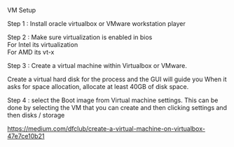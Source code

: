 VM Setup

Step 1 : Install oracle virtualbox or VMware workstation player  

Step 2 : Make sure virtualization is enabled in bios  
  For Intel its virtualization  
  For AMD its vt-x  

Step 3 : Create a virtual machine within Virtualbox or VMware.  

  Create a virtual hard disk for the process and the GUI will guide you
  When it asks for space allocation, allocate at least 40GB of disk space.  
 
 Step 4 : select the Boot image from Virtual machine settings.
  This can be done by selecting the VM that you can create and then clicking settings and then disks / storage

https://medium.com/dfclub/create-a-virtual-machine-on-virtualbox-47e7ce10b21

